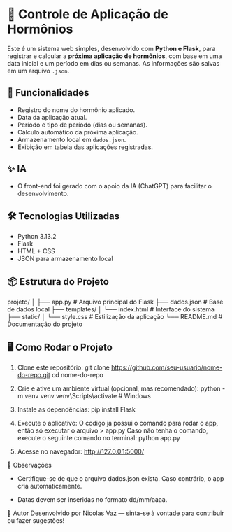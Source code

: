 # 💉 Controle de Aplicação de Hormônios

Este é um sistema web simples, desenvolvido com **Python e Flask**, para registrar e calcular a **próxima aplicação de hormônios**, com base em uma data inicial e um período em dias ou semanas. As informações são salvas em um arquivo `.json`.

## 🚀 Funcionalidades

- Registro do nome do hormônio aplicado.
- Data da aplicação atual.
- Período e tipo de período (dias ou semanas).
- Cálculo automático da próxima aplicação.
- Armazenamento local em `dados.json`.
- Exibição em tabela das aplicações registradas.

## ✨ IA 

- O front-end foi gerado com o apoio da IA (ChatGPT) para facilitar o desenvolvimento.

## 🛠 Tecnologias Utilizadas

- Python 3.13.2
- Flask
- HTML + CSS
- JSON para armazenamento local

## 📦 Estrutura do Projeto

projeto/
│
├── app.py # Arquivo principal do Flask
├── dados.json # Base de dados local
├── templates/
│ └── index.html # Interface do sistema
├── static/
│ └── style.css # Estilização da aplicação
└── README.md # Documentação do projeto


## 🖥️ Como Rodar o Projeto

1. Clone este repositório:
   git clone https://github.com/seu-usuario/nome-do-repo.git
   cd nome-do-repo

2. Crie e ative um ambiente virtual (opcional, mas recomendado):
    python -m venv venv
    venv\Scripts\activate     # Windows

3. Instale as dependências:
   pip install Flask

4. Execute o aplicativo:
   O codigo ja possui o comando para rodar o app, então só executar o arquivo > app.py
   Caso não tenha o comando, execute o seguinte comando no terminal:
   python app.py

5. Acesse no navegador:
    http://127.0.0.1:5000/

📌 Observações
- Certifique-se de que o arquivo dados.json exista. Caso contrário, o app cria automaticamente.

- Datas devem ser inseridas no formato dd/mm/aaaa.

👤 Autor
Desenvolvido por Nicolas Vaz — sinta-se à vontade para contribuir ou fazer sugestões!